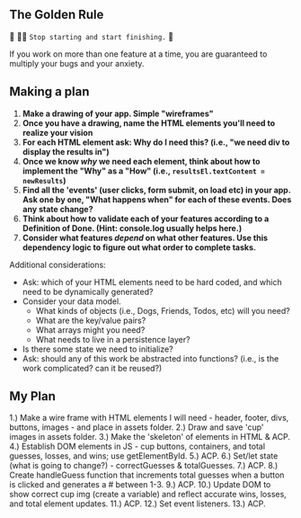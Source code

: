 ## The Golden Rule

🦸 🦸‍♂️ `Stop starting and start finishing.` 🏁

If you work on more than one feature at a time, you are guaranteed to multiply your bugs and your anxiety.

## Making a plan

1) **Make a drawing of your app. Simple "wireframes"**
1) **Once you have a drawing, name the HTML elements you'll need to realize your vision**
1) **For each HTML element ask: Why do I need this? (i.e., "we need div to display the results in")**
1) **Once we know _why_ we need each element, think about how to implement the "Why" as a "How" (i.e., `resultsEl.textContent = newResults`)**
1) **Find all the 'events' (user clicks, form submit, on load etc) in your app. Ask one by one, "What happens when" for each of these events. Does any state change?**
1) **Think about how to validate each of your features according to a Definition of Done. (Hint: console.log usually helps here.)**
1) **Consider what features _depend_ on what other features. Use this dependency logic to figure out what order to complete tasks.**

Additional considerations:

- Ask: which of your HTML elements need to be hard coded, and which need to be dynamically generated?
- Consider your data model.
  - What kinds of objects (i.e., Dogs, Friends, Todos, etc) will you need?
  - What are the key/value pairs?
  - What arrays might you need?
  - What needs to live in a persistence layer?
- Is there some state we need to initialize?
- Ask: should any of this work be abstracted into functions? (i.e., is the work complicated? can it be reused?)

## My Plan

1.) Make a wire frame with HTML elements I will need - header, footer, divs, buttons, images - and place in assets folder.
2.) Draw and save 'cup' images in assets folder.
3.) Make the 'skeleton' of elements in HTML & ACP.
4.) Establish DOM elements in JS - cup buttons, containers, and total guesses, losses, and wins; use getElementById.
5.) ACP.
6.) Set/let state (what is going to change?) - correctGuesses & totalGuesses.
7.) ACP.
8.) Create handleGuess function that increments total guesses when a button is clicked and generates a # between 1-3.
9.) ACP.
10.) Update DOM to show correct cup img (create a variable) and reflect accurate wins, losses, and total element updates.
11.) ACP.
12.) Set event listeners.
13.) ACP.
